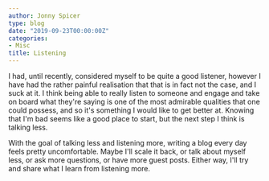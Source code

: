 ```yaml
---
author: Jonny Spicer
type: blog
date: "2019-09-23T00:00:00Z"
categories:
- Misc
title: Listening
---
```

I had, until recently, considered myself to be quite a good listener, however I have had the rather
painful realisation that that is in fact not the case, and I suck at it. I think being able to really
listen to someone and engage and take on board what they're saying is one of the most admirable
qualities that one could possess, and so it's something I would like to get better at. Knowing that
I'm bad seems like a good place to start, but the next step I think is talking less.

With the goal of talking less and listening more, writing a blog every day feels pretty uncomfortable.
Maybe I'll scale it back, or talk about myself less, or ask more questions, or have more guest posts.
Either way, I'll try and share what I learn from listening more.
